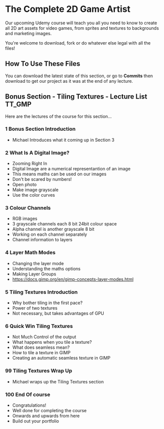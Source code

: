 # The Complete 2D Game Artist
Our upcoming Udemy course will teach you all you need to know to create all 2D art assets for video games, from sprites and textures to backgrounds and marketing images.

You're welcome to download, fork or do whatever else legal with all the files!

## How To Use These Files
You can download the latest state of this section, or go to **Commits** then download to get our project as it was at the end of any lecture.

## Bonus Section - Tiling Textures - Lecture List TT_GMP
Here are the lectures of the course for this section...

### 1 Bonus Section Introduction
+ Michael Introduces what it coming up in Section 3

### 2 What Is A Digital Image?
+ Zooming Right In
+ Digital Image are a numerical representantion of an image
+ This means maths can be used on our images
+ Don't be scared by numbers!
+ Open photo
+ Make image grayscale
+ Use the color curves

### 3 Colour Channels
+ RGB images
+ 3 grayscale channels each 8 bit 24bit colour space
+ Alpha channel is another grayscale 8 bit
+ Working on each channel separately
+ Channel information to layers

### 4 Layer Math Modes
+ Changing the layer mode
+ Understanding the maths options
+ Making Layer Groups
+ https://docs.gimp.org/en/gimp-concepts-layer-modes.html

### 5 Tiling Textures Introduction
+ Why bother tiling in the first pace?
+ Power of two textures
+ Not necessary, but takes advantages of GPU

### 6 Quick Win Tiling Textures
+ Not Much Control of the output
+ What happens when you tile a texture?
+ What does seamless mean?
+ How to tile a texture in GIMP
+ Creating an automatic seamless texture in GIMP

### 99 Tiling Textures Wrap Up
+ Michael wraps up the Tiling Textures section

### 100 End Of course
+ Congratulations!
+ Well done for completing the course
+ Onwards and upwards from here
+ Build out your portfolio
